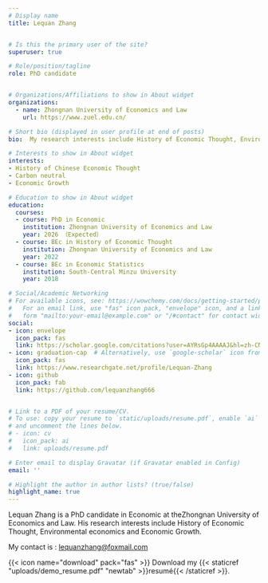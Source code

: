 ```yaml
---
# Display name
title: Lequan Zhang


# Is this the primary user of the site?
superuser: true

# Role/position/tagline
role: PhD candidate


# Organizations/Affiliations to show in About widget
organizations:
  - name: Zhongnan University of Economics and Law
    url: https://www.zuel.edu.cn/

# Short bio (displayed in user profile at end of posts)
bio:  My research interests include History of Economic Thought, Environmental economics and Economic Growth.

# Interests to show in About widget
interests:
- History of Chinese Economic Thought
- Carbon neutral
- Economic Growth

# Education to show in About widget
education:
  courses:
  - course: PhD in Economic
    institution: Zhongnan University of Economics and Law
    year: 2026 （Expected）
  - course: BEc in History of Economic Thought
    institution: Zhongnan University of Economics and Law
    year: 2022
  - course: BEc in Economic Statistics
    institution: South-Central Minzu University
    year: 2018

# Social/Academic Networking
# For available icons, see: https://wowchemy.com/docs/getting-started/page-builder/#icons
#   For an email link, use "fas" icon pack, "envelope" icon, and a link in the
#   form "mailto:your-email@example.com" or "/#contact" for contact widget.
social:
- icon: envelope
  icon_pack: fas
  link: https://scholar.google.com/citations?user=AYRsGp4AAAAJ&hl=zh-CN
- icon: graduation-cap  # Alternatively, use `google-scholar` icon from `ai` icon pack
  icon_pack: fas
  link: https://www.researchgate.net/profile/Lequan-Zhang
- icon: github
  icon_pack: fab
  link: https://github.com/lequanzhang666


# Link to a PDF of your resume/CV.
# To use: copy your resume to `static/uploads/resume.pdf`, enable `ai` icons in `params.toml`,
# and uncomment the lines below.
# - icon: cv
#   icon_pack: ai
#   link: uploads/resume.pdf

# Enter email to display Gravatar (if Gravatar enabled in Config)
email: ''

# Highlight the author in author lists? (true/false)
highlight_name: true
---
```


Lequan Zhang is a PhD candidate in Economic at theZhongnan University of Economics and Law. His research interests include History of Economic Thought, Environmental economics and Economic Growth.


My contact is : lequanzhang@foxmail.com



{{< icon name="download" pack="fas" >}} Download my {{< staticref "uploads/demo_resume.pdf" "newtab" >}}resumé{{< /staticref >}}.
